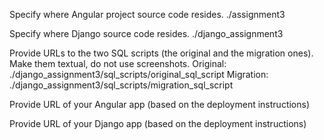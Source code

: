 Specify where Angular project source code resides.
./assignment3

Specify where Django source code resides.
./django_assignment3

Provide URLs to the two SQL scripts (the original and the migration ones). Make
them textual, do not use screenshots.
Original: ./django_assignment3/sql_scripts/original_sql_script
Migration: ./django_assignment3/sql_scripts/migration_sql_script

Provide URL of your Angular app (based on the deployment instructions)


Provide URL of your Django app (based on the deployment instructions)